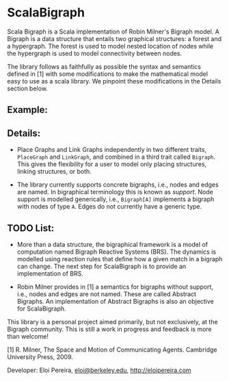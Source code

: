 # ScalaBigraph #

Scala Bigraph is a Scala implementation of Robin Milner's Bigraph model.
A Bigraph is a data structure that entails two graphical structures: 
a forest and a hypergraph.
The forest is used to model nested location of nodes while the 
hypergraph is used to model connectivity between nodes.

The library follows as faithfully as possible the syntax and semantics 
defined in [1] with some modifications to make the mathematical model
easy to use as a scala library. We pinpoint these modifications in the 
Details section below. 

## Example: ##

## Details: ##

 - Place Graphs and Link Graphs independently in two different traits, 
 `PlaceGraph` and `LinkGraph`, and combined in a third trait called `Bigraph`. 
 This gives the flexibility for a user to model only placing structures, 
 linking structures, or both.

 - The library currently supports concrete bigraphs, i.e., nodes and edges 
   are named. In bigraphical terminology this is known as *support*. Node
   support is modelled generically, i.e., `Bigraph[A]` implements a bigraph
   with nodes of type `A`. Edges do not currently have a generic type. 

## TODO List: ##

 - More than a data structure, the bigraphical framework is a 
   model of computation named Bigraph Reactive Systems (BRS). 
   The dynamics is modelled using reaction rules that define how a 
   given match in a bigraph can change. 
   The next step for ScalaBigraph is to provide an implementation of BRS.
 
 - Robin Milner provides in [1] a semantics for bigraphs without support, 
   i.e., nodes and edges are not named. These are called Abstract Bigraphs.
   An implementation of Abstract Bigraphs is also an objective for 
   ScalaBigraph.
 

This library is a personal project aimed primarily, but not exclusively, 
at the Bigraph community. This is still a work in progress and feedback 
is more than welcome! 

[1] R. Milner, The Space and Motion of Communicating Agents. 
Cambridge University Press, 2009.

Developer: Eloi Pereira, eloi@berkeley.edu, http://eloipereira.com
